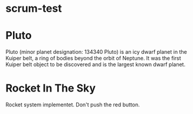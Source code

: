 # scrum-test

# Pluto

Pluto (minor planet designation: 134340 Pluto) is an icy dwarf planet in the Kuiper belt, a ring of bodies beyond the orbit of Neptune. It was the first Kuiper belt object to be discovered and is the largest known dwarf planet.

# Rocket In The Sky

Rocket system implementet. Don't push the red button.
